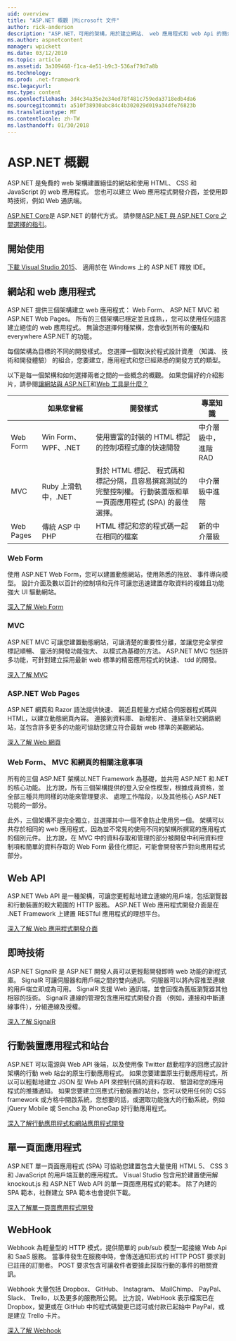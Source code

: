```yaml
---
uid: overview
title: "ASP.NET 概觀 |Microsoft 文件"
author: rick-anderson
description: "ASP.NET，可用的架構，用於建立網站、 web 應用程式和 web Api 的簡介。"
ms.author: aspnetcontent
manager: wpickett
ms.date: 03/12/2010
ms.topic: article
ms.assetid: 3a309468-f1ca-4e51-b9c3-536af79d7a8b
ms.technology: 
ms.prod: .net-framework
msc.legacyurl: 
msc.type: content
ms.openlocfilehash: 3d4c34a35e2e34ed78f481c759eda3718edb4da6
ms.sourcegitcommit: a510f38930abc84c4b302029d019a34dfe76823b
ms.translationtype: MT
ms.contentlocale: zh-TW
ms.lasthandoff: 01/30/2018
---
```

# <a name="aspnet-overview"></a>ASP.NET 概觀

ASP.NET 是免費的 web 架構建置絕佳的網站和使用 HTML、 CSS 和 JavaScript 的 web 應用程式。 您也可以建立 Web 應用程式開發介面，並使用即時技術，例如 Web 通訊端。

[ASP.NET Core](https://docs.microsoft.com/aspnet/core/)是 ASP.NET 的替代方式。  請參閱[ASP.NET 與 ASP.NET Core 之間選擇的指引](https://docs.microsoft.com/aspnet/core/choose-aspnet-framework)。

## <a name="get-started"></a>開始使用

[下載 Visual Studio 2015](https://go.microsoft.com/fwlink/?LinkId=826064)、 適用於在 Windows 上的 ASP.NET 釋放 IDE。

## <a name="websites-and-web-applications"></a>網站和 web 應用程式

 ASP.NET 提供三個架構建立 web 應用程式： Web Form、 ASP.NET MVC 和 ASP.NET Web Pages。 所有的三個架構已穩定並且成熟，，您可以使用任何語言建立絕佳的 web 應用程式。 無論您選擇何種架構，您會收到所有的優點和 everywhere ASP.NET 的功能。

每個架構為目標的不同的開發樣式。 您選擇一個取決於程式設計資產 （知識、 技術和開發體驗） 的組合，您要建立，應用程式和您已經熟悉的開發方式的類型。

以下是每一個架構和如何選擇兩者之間的一些概念的概觀。 如果您偏好的介紹影片，請參閱[讓網站與 ASP.NET](https://channel9.msdn.com/Blogs/ASP-NET-Site-Videos/Making-Websites-with-ASPNET)和[Web 工具是什麼？](https://channel9.msdn.com/Blogs/ASP-NET-Site-Videos/what-is-web-tools)

|   | 如果您曾經 | 開發樣式 | 專業知識 | 
|-----------|----------------------|-----------------------------------------------------|----------------|
| Web Form | Win Form、 WPF、.NET | 使用豐富的封裝的 HTML 標記的控制項程式庫的快速開發 | 中介層級中，進階 RAD |
| MVC       | Ruby 上滑軌中，.NET  | 對於 HTML 標記、 程式碼和標記分隔，且容易撰寫測試的完整控制權。 行動裝置版和單一頁面應用程式 (SPA) 的最佳選擇。 | 中介層級中進階 |
| Web Pages  | 傳統 ASP 中 PHP     | HTML 標記和您的程式碼一起在相同的檔案 | 新的中介層級 |

### <a name="web-forms"></a>Web Form

使用 ASP.NET Web Form，您可以建置動態網站，使用熟悉的拖放、 事件導向模型。 設計介面及數以百計的控制項和元件可讓您迅速建置存取資料的複雜且功能強大 UI 驅動網站。 

[深入了解 Web Form](web-forms/index.md)

### <a name="mvc"></a>MVC

ASP.NET MVC 可讓您建置動態網站，可讓清楚的重要性分離，並讓您完全掌控標記順暢、 靈活的開發功能強大、 以模式為基礎的方法。 ASP.NET MVC 包括許多功能，可針對建立採用最新 web 標準的精密應用程式的快速、 tdd 的開發。 

[深入了解 MVC](mvc/index.md)

### <a name="aspnet-web-pages"></a>ASP.NET Web Pages

ASP.NET 網頁和 Razor 語法提供快速、 親近且輕量方式結合伺服器程式碼與 HTML，以建立動態網頁內容。 連接到資料庫、 新增影片、 連結至社交網路網站，並包含許多更多的功能可協助您建立符合最新 web 標準的美觀網站。

[深入了解 Web 網頁](web-pages/index.md)

### <a name="notes-about-web-forms-mvc-and-web-pages"></a>Web Form、 MVC 和網頁的相關注意事項

所有的三個 ASP.NET 架構以.NET Framework 為基礎，並共用 ASP.NET 和.NET 的核心功能。 比方說，所有三個架構提供的登入安全性模型，根據成員資格，並全部三種共用同樣的功能來管理要求、 處理工作階段，以及其他核心 ASP.NET 功能的一部分。

此外，三個架構不是完全獨立，並選擇其中一個不會防止使用另一個。 架構可以共存於相同的 web 應用程式，因為並不常見的使用不同的架構所撰寫的應用程式的個別元件。 比方說，在 MVC 中的資料存取和管理的部分被開發中利用資料控制項和簡單的資料存取的 Web Form 最佳化標記，可能會開發客戶對向應用程式部分。

## <a name="web-apis"></a>Web API

ASP.NET Web API 是一種架構，可讓您更輕鬆地建立連線的用戶端，包括瀏覽器和行動裝置的較大範圍的 HTTP 服務。 ASP.NET Web 應用程式開發介面是在 .NET Framework 上建置 RESTful 應用程式的理想平台。

[深入了解 Web 應用程式開發介面](web-api/index.md)

<!-- Put first under Web API TOC:  Watch video (9 minutes) https://channel9.msdn.com/Blogs/ASP-NET-Site-Videos/services-and-aspnet -->

## <a name="real-time-technologies"></a>即時技術

ASP.NET SignalR 是 ASP.NET 開發人員可以更輕鬆開發即時 web 功能的新程式庫。 SignalR 可讓伺服器和用戶端之間的雙向通訊。 伺服器可以將內容推至連線的用戶端立即成為可用。 SignalR 支援 Web 通訊端，並會回復為舊版瀏覽器其他相容的技術。 SignalR 連線的管理包含應用程式開發介面 （例如，連接和中斷連線事件），分組連線及授權。

[深入了解 SignalR](signalr/index.md)

<!-- Put first under SignalR TOC:  Watch video (6 minutes) https://channel9.msdn.com/Blogs/ASP-NET-Site-Videos/signalr-and-the-real-time-web -->

## <a name="mobile-apps-and-sites"></a>行動裝置應用程式和站台 

ASP.NET 可以電源與 Web API 後端，以及使用像 Twitter 啟動程序的回應式設計架構的行動 web 站台的原生行動應用程式。 如果您要建置原生行動應用程式，所以可以輕鬆地建立 JSON 型 Web API 來控制代碼的資料存取、 驗證和您的應用程式的推播通知。 如果您要建立回應式行動裝置的站台，您可以使用任何的 CSS framework 或方格中開啟系統，您想要的話，或選取功能強大的行動系統，例如 jQuery Mobile 或 Sencha 及 PhoneGap 好行動應用程式。

[深入了解行動應用程式和網站應用程式開發](mobile/index.md)

<!-- Put first under mobile TOC:  Watch video (11 minutes) https://channel9.msdn.com/Blogs/ASP-NET-Site-Videos/aspnet-and-mobile -->

## <a name="single-page-applications"></a>單一頁面應用程式 

ASP.NET 單一頁面應用程式 (SPA) 可協助您建置包含大量使用 HTML 5、 CSS 3 和 JavaScript 的用戶端互動的應用程式。 Visual Studio 包含用於建置使用解 knockout.js 和 ASP.NET Web API 的單一頁面應用程式的範本。 除了內建的 SPA 範本，社群建立 SPA 範本也會提供下載。

[深入了解單一頁面應用程式開發](single-page-application/index.md)

## <a name="webhooks"></a>WebHook

Webhook 為輕量型的 HTTP 模式，提供簡單的 pub/sub 模型一起接線 Web Api 和 SaaS 服務。 當事件發生在服務中時，會傳送通知形式的 HTTP POST 要求到已註冊的訂閱者。 POST 要求包含可讓收件者要據此採取行動的事件的相關資訊。

Webhook 大量包括 Dropbox、 GitHub、 Instagram、 MailChimp、 PayPal、 Slack、 Trello，以及更多的服務所公開。 比方說，WebHook 表示檔案已在 Dropbox，變更或在 GitHub 中的程式碼變更已認可或付款已起始中 PayPal，或是建立 Trello 卡片。

[深入了解 Webhook](webhooks/index.md)





<!--
Create Deployment TOC based on https://www.asp.net/aspnet/overview/deployment
Copy deployment content map to MVC, WebForms, Web Pages, Web API sections.
Copy Web Deployment in Enterprise from WebForms to MVC
Move under ASP.NET Best practices
    What not to do in ASP.NET, and what to do instead https://review.docs.microsoft.cus/aspnet/aspnet/overview/web-development-best-practices/what-not-to-do-in-aspnet-and-what-to-do-instead
    Async and await https://channel9.msdn.com/Blogs/ASP-NET-Site-Videos/async-and-await
    Building Real World Cloud Apps with Azure https://review.docs.microsoft.com/aspnet/aspnet/overview/developing-apps-with-windows-azure/building-real-world-cloud-apps-with-windows-azure/introduction
    Hands on Lab: Maintainable Azure Websites: Managing Change and Scale https://review.docs.microsoft.com/aspnet/aspnet/overview/developing-apps-with-windows-azure/maintainable-azure-websites-managing-change-and-scale

-->
